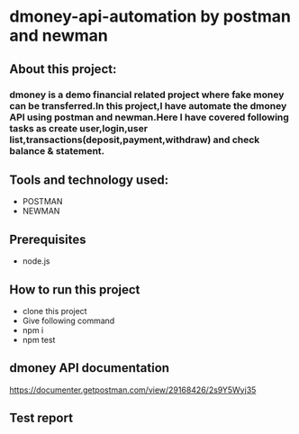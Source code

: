 # dmoney-api-automation by postman and newman

## About this project:
### dmoney is a demo financial related project where fake money can be transferred.In this project,I have automate the dmoney API using postman and newman.Here I have covered following tasks as create user,login,user list,transactions(deposit,payment,withdraw) and check balance & statement.

## Tools and technology used:
- POSTMAN
- NEWMAN

## Prerequisites
- node.js

## How to run this project
- clone this project
- Give following command
- npm i
- npm test


## dmoney API documentation
https://documenter.getpostman.com/view/29168426/2s9Y5Wyj35

## Test report


 



